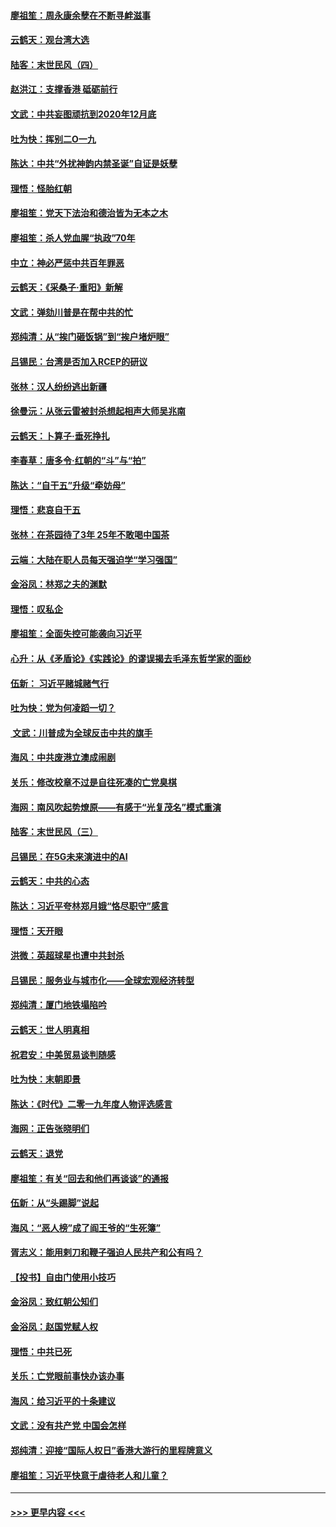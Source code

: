 #### [廖祖笙：周永康余孽在不断寻衅滋事](../pages/nsc993/n11751013.md?t=12290201) 
#### [云鹤天：观台湾大选](../pages/nsc993/n11751007.md?t=12290201) 
#### [陆客：末世民风（四）](../pages/nsc993/n11749203.md?t=12290201) 
#### [赵洪江：支撑香港 砥砺前行](../pages/nsc993/n11748482.md?t=12290201) 
#### [文武：中共妄图顽抗到2020年12月底](../pages/nsc993/n11748446.md?t=12290201) 
#### [吐为快：挥别二O一九](../pages/nsc993/n11748411.md?t=12290201) 
#### [陈达：中共“外扰神韵内禁圣诞”自证是妖孽](../pages/nsc993/n11748226.md?t=12290201) 
#### [理悟：怪胎红朝](../pages/nsc993/n11748206.md?t=12290201) 
#### [廖祖笙：党天下法治和德治皆为无本之木](../pages/nsc993/n11748135.md?t=12290201) 
#### [廖祖笙：杀人党血腥“执政”70年](../pages/nsc993/n11745144.md?t=12290201) 
#### [中立：神必严惩中共百年罪恶](../pages/nsc993/n11744970.md?t=12290201) 
#### [云鹤天：《采桑子‧重阳》新解](../pages/nsc993/n11744948.md?t=12290201) 
#### [文武：弹劾川普是在帮中共的忙](../pages/nsc993/n11744758.md?t=12290201) 
#### [郑纯清：从“挨门砸饭锅”到“挨户堵炉眼”](../pages/nsc993/n11744745.md?t=12290201) 
#### [吕锡民：台湾是否加入RCEP的研议](../pages/nsc993/n11744701.md?t=12290201) 
#### [张林：汉人纷纷逃出新疆](../pages/nsc993/n11743530.md?t=12290201) 
#### [徐曼沅：从张云雷被封杀想起相声大师吴兆南](../pages/nsc993/n11741816.md?t=12290201) 
#### [云鹤天：卜算子‧垂死挣扎](../pages/nsc993/n11739956.md?t=12290201) 
#### [李春草：唐多令‧红朝的“斗”与“拍”](../pages/nsc993/n11739830.md?t=12290201) 
#### [陈达：“自干五”升级“牵妨母”](../pages/nsc993/n11739724.md?t=12290201) 
#### [理悟：悲哀自干五](../pages/nsc993/n11739547.md?t=12290201) 
#### [张林：在茶园待了3年 25年不敢喝中国茶](../pages/nsc993/n11739240.md?t=12290201) 
#### [云端：大陆在职人员每天强迫学“学习强国”](../pages/nsc993/n11738735.md?t=12290201) 
#### [金浴凤：林郑之夫的渊默](../pages/nsc993/n11737735.md?t=12290201) 
#### [理悟：叹私企](../pages/nsc993/n11737715.md?t=12290201) 
#### [廖祖笙：全面失控可能袭向习近平](../pages/nsc993/n11737704.md?t=12290201) 
#### [心升：从《矛盾论》《实践论》的谬误揭去毛泽东哲学家的面纱](../pages/nsc993/n11736962.md?t=12290201) 
#### [伍新： 习近平赌城赌气行](../pages/nsc993/n11736929.md?t=12290201) 
#### [吐为快：党为何凌蹈一切？](../pages/nsc993/n11736915.md?t=12290201) 
#### [ 文武：川普成为全球反击中共的旗手](../pages/nsc993/n11736882.md?t=12290201) 
#### [海风：中共废港立澳成闹剧](../pages/nsc993/n11735857.md?t=12290201) 
#### [关乐：修改校章不过是自往死凑的亡党臭棋](../pages/nsc993/n11735097.md?t=12290201) 
#### [海网：南风吹起势燎原——有感于“光复茂名”模式重演](../pages/nsc993/n11732308.md?t=12290201) 
#### [陆客：末世民风（三）](../pages/nsc993/n11732211.md?t=12290201) 
#### [吕锡民：在5G未来演进中的AI](../pages/nsc993/n11730010.md?t=12290201) 
#### [云鹤天：中共的心态](../pages/nsc993/n11729906.md?t=12290201) 
#### [陈达：习近平夸林郑月娥“恪尽职守”感言](../pages/nsc993/n11729881.md?t=12290201) 
#### [理悟：天开眼](../pages/nsc993/n11729699.md?t=12290201) 
#### [洪微：英超球星也遭中共封杀](../pages/nsc993/n11727243.md?t=12290201) 
#### [吕锡民：服务业与城市化——全球宏观经济转型](../pages/nsc993/n11725845.md?t=12290201) 
#### [郑纯清：厦门地铁塌陷吟](../pages/nsc993/n11725813.md?t=12290201) 
#### [云鹤天：世人明真相](../pages/nsc993/n11725621.md?t=12290201) 
#### [祝君安：中美贸易谈判随感](../pages/nsc993/n11725609.md?t=12290201) 
#### [吐为快：末朝即景](../pages/nsc993/n11723365.md?t=12290201) 
#### [陈达：《时代》二零一九年度人物评选感言](../pages/nsc993/n11723337.md?t=12290201) 
#### [海网：正告张晓明们](../pages/nsc993/n11723228.md?t=12290201) 
#### [云鹤天：退党](../pages/nsc993/n11723056.md?t=12290201) 
#### [廖祖笙：有关“回去和他们再谈谈”的通报](../pages/nsc993/n11722442.md?t=12290201) 
#### [伍新：从“头踢脚”说起](../pages/nsc993/n11722429.md?t=12290201) 
#### [海风：“恶人榜”成了阎王爷的“生死簿”](../pages/nsc993/n11722272.md?t=12290201) 
#### [胥志义：能用剌刀和鞭子强迫人民共产和公有吗？](../pages/nsc993/n11720569.md?t=12290201) 
#### [【投书】自由门使用小技巧](../pages/nsc993/n11720180.md?t=12290201) 
#### [金浴凤：致红朝公知们](../pages/nsc993/n11720563.md?t=12290201) 
#### [金浴凤：赵国党赋人权](../pages/nsc993/n11720533.md?t=12290201) 
#### [理悟：中共已死](../pages/nsc993/n11720233.md?t=12290201) 
#### [关乐：亡党眼前事快办该办事](../pages/nsc993/n11719160.md?t=12290201) 
#### [海风：给习近平的十条建议](../pages/nsc993/n11717616.md?t=12290201) 
#### [文武：没有共产党 中国会怎样](../pages/nsc993/n11717584.md?t=12290201) 
#### [郑纯清：迎接“国际人权日”香港大游行的里程牌意义](../pages/nsc993/n11717417.md?t=12290201) 
#### [廖祖笙：习近平快意于虐待老人和儿童？](../pages/nsc993/n11715313.md?t=12290201) 

----
#### [ >>> 更早内容 <<< ](../indexes/nsc993-earlier.md)
